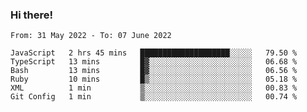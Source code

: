 ### Hi there!

<!--START_SECTION:waka-->

```text
From: 31 May 2022 - To: 07 June 2022

JavaScript   2 hrs 45 mins   ████████████████████░░░░░   79.50 %
TypeScript   13 mins         █▓░░░░░░░░░░░░░░░░░░░░░░░   06.68 %
Bash         13 mins         █▓░░░░░░░░░░░░░░░░░░░░░░░   06.56 %
Ruby         10 mins         █▒░░░░░░░░░░░░░░░░░░░░░░░   05.18 %
XML          1 min           ▒░░░░░░░░░░░░░░░░░░░░░░░░   00.83 %
Git Config   1 min           ▒░░░░░░░░░░░░░░░░░░░░░░░░   00.74 %
```

<!--END_SECTION:waka-->

